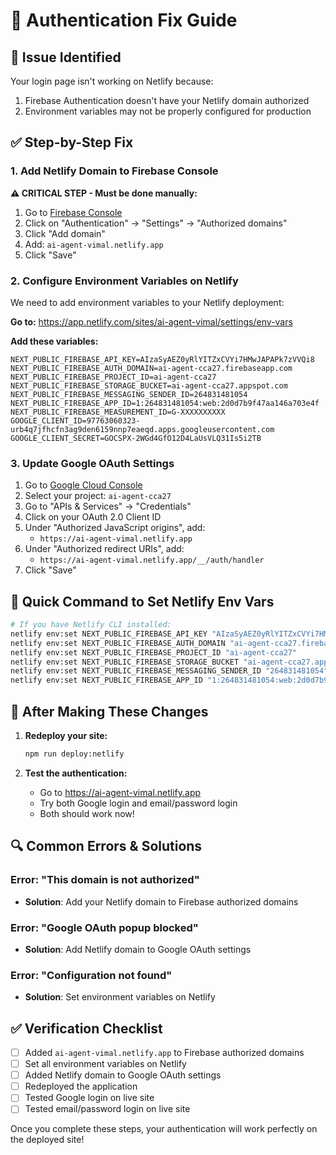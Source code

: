 # 🔐 Authentication Fix Guide

## 🚨 **Issue Identified**
Your login page isn't working on Netlify because:
1. Firebase Authentication doesn't have your Netlify domain authorized
2. Environment variables may not be properly configured for production

## ✅ **Step-by-Step Fix**

### 1. Add Netlify Domain to Firebase Console
**⚠️ CRITICAL STEP - Must be done manually:**

1. Go to [Firebase Console](https://console.firebase.google.com/project/ai-agent-cca27/authentication/settings)
2. Click on "Authentication" → "Settings" → "Authorized domains"
3. Click "Add domain"
4. Add: `ai-agent-vimal.netlify.app`
5. Click "Save"

### 2. Configure Environment Variables on Netlify
We need to add environment variables to your Netlify deployment:

**Go to:** https://app.netlify.com/sites/ai-agent-vimal/settings/env-vars

**Add these variables:**
```
NEXT_PUBLIC_FIREBASE_API_KEY=AIzaSyAEZ0yRlYITZxCVYi7HMwJAPAPk7zVVQi8
NEXT_PUBLIC_FIREBASE_AUTH_DOMAIN=ai-agent-cca27.firebaseapp.com
NEXT_PUBLIC_FIREBASE_PROJECT_ID=ai-agent-cca27
NEXT_PUBLIC_FIREBASE_STORAGE_BUCKET=ai-agent-cca27.appspot.com
NEXT_PUBLIC_FIREBASE_MESSAGING_SENDER_ID=264831481054
NEXT_PUBLIC_FIREBASE_APP_ID=1:264831481054:web:2d0d7b9f47aa146a703e4f
NEXT_PUBLIC_FIREBASE_MEASUREMENT_ID=G-XXXXXXXXXX
GOOGLE_CLIENT_ID=97763060323-urb4q7jfhcfn3ag9den6159nnp7eaeqd.apps.googleusercontent.com
GOOGLE_CLIENT_SECRET=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
```

### 3. Update Google OAuth Settings
1. Go to [Google Cloud Console](https://console.cloud.google.com/)
2. Select your project: `ai-agent-cca27`
3. Go to "APIs & Services" → "Credentials"
4. Click on your OAuth 2.0 Client ID
5. Under "Authorized JavaScript origins", add:
   - `https://ai-agent-vimal.netlify.app`
6. Under "Authorized redirect URIs", add:
   - `https://ai-agent-vimal.netlify.app/__/auth/handler`
7. Click "Save"

## 🔧 **Quick Command to Set Netlify Env Vars**

```bash
# If you have Netlify CLI installed:
netlify env:set NEXT_PUBLIC_FIREBASE_API_KEY "AIzaSyAEZ0yRlYITZxCVYi7HMwJAPAPk7zVVQi8"
netlify env:set NEXT_PUBLIC_FIREBASE_AUTH_DOMAIN "ai-agent-cca27.firebaseapp.com"
netlify env:set NEXT_PUBLIC_FIREBASE_PROJECT_ID "ai-agent-cca27"
netlify env:set NEXT_PUBLIC_FIREBASE_STORAGE_BUCKET "ai-agent-cca27.appspot.com"
netlify env:set NEXT_PUBLIC_FIREBASE_MESSAGING_SENDER_ID "264831481054"
netlify env:set NEXT_PUBLIC_FIREBASE_APP_ID "1:264831481054:web:2d0d7b9f47aa146a703e4f"
```

## 🚀 **After Making These Changes**

1. **Redeploy your site:**
   ```bash
   npm run deploy:netlify
   ```

2. **Test the authentication:**
   - Go to https://ai-agent-vimal.netlify.app
   - Try both Google login and email/password login
   - Both should work now!

## 🔍 **Common Errors & Solutions**

### Error: "This domain is not authorized"
- **Solution**: Add your Netlify domain to Firebase authorized domains

### Error: "Google OAuth popup blocked"
- **Solution**: Add Netlify domain to Google OAuth settings

### Error: "Configuration not found"
- **Solution**: Set environment variables on Netlify

## ✅ **Verification Checklist**

- [ ] Added `ai-agent-vimal.netlify.app` to Firebase authorized domains
- [ ] Set all environment variables on Netlify
- [ ] Added Netlify domain to Google OAuth settings  
- [ ] Redeployed the application
- [ ] Tested Google login on live site
- [ ] Tested email/password login on live site

Once you complete these steps, your authentication will work perfectly on the deployed site!